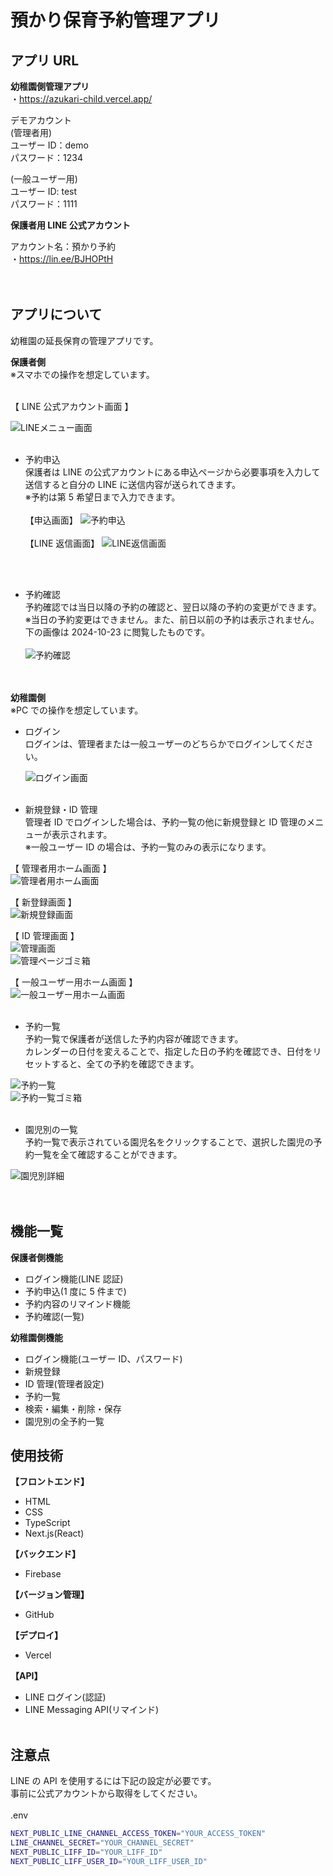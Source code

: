 # 預かり保育予約管理アプリ

## アプリ URL

**幼稚園側管理アプリ**  
・https://azukari-child.vercel.app/

デモアカウント  
(管理者用)  
ユーザー ID：demo  
パスワード：1234

(一般ユーザー用)  
ユーザー ID: test  
パスワード：1111
<br>

**保護者用 LINE 公式アカウント**

アカウント名：預かり予約  
・https://lin.ee/BJHOPtH  
<br>
<br>

## アプリについて

幼稚園の延長保育の管理アプリです。

**保護者側**  
※スマホでの操作を想定しています。
<br>
<br>

【 LINE 公式アカウント画面 】

![LINEメニュー画面](https://github.com/user-attachments/assets/5279bcbe-2abc-4164-b811-f445586e53c2)
<br>
<br>

- 予約申込  
   保護者は LINE の公式アカウントにある申込ページから必要事項を入力して送信すると自分の LINE に送信内容が送られてきます。  
   ※予約は第 5 希望日まで入力できます。
  <br>
  <br>
  【申込画面】
  ![予約申込](https://github.com/user-attachments/assets/fe134644-fd6a-45fb-b28f-5b4164a3b562)
  <br>
  <br>
  【LINE 返信画面】
  ![LINE返信画面](https://github.com/user-attachments/assets/032f20cc-3475-4c1a-b0c5-530a4703145b)

  <br>
  <br>

- 予約確認  
   予約確認では当日以降の予約の確認と、翌日以降の予約の変更ができます。  
   ※当日の予約変更はできません。また、前日以前の予約は表示されません。  
   下の画像は 2024-10-23 に閲覧したものです。
  <br>
  <br>
  ![予約確認](https://github.com/user-attachments/assets/e0bffce2-c1b1-4cc2-83ff-1480ab1da933)
  <br>
  <br>
  <br>

**幼稚園側**  
※PC での操作を想定しています。

- ログイン  
   ログインは、管理者または一般ユーザーのどちらかでログインしてください。
  <br>

  ![ログイン画面](https://github.com/user-attachments/assets/eb3c3472-1c64-4d18-92a4-16a58031a460)
  <br>
  <br>

- 新規登録・ID 管理  
   管理者 ID でログインした場合は、予約一覧の他に新規登録と ID 管理のメニューが表示されます。  
   ※一般ユーザー ID の場合は、予約一覧のみの表示になります。
  <br>

【 管理者用ホーム画面 】  
![管理者用ホーム画面](https://github.com/user-attachments/assets/f8433360-9afe-48e3-b6fe-034fb1566b06)
<br>

【 新登録画面 】  
![新規登録画面](https://github.com/user-attachments/assets/8a2f851f-b352-4124-b128-c05089d4cacd)
<br>

【 ID 管理画面 】  
![管理画面](https://github.com/user-attachments/assets/d42ef8c2-95eb-4293-a93a-250e13e458bd)
<br>
![管理ページゴミ箱](https://github.com/user-attachments/assets/fb1f3273-2c82-433e-a083-ec9a8dfe9694)
<br>

【 一般ユーザー用ホーム画面 】  
![一般ユーザー用ホーム画面](https://github.com/user-attachments/assets/570dba0b-2219-4954-b68d-6512d8748c34)
<br>
<br>

- 予約一覧  
   予約一覧で保護者が送信した予約内容が確認できます。  
   カレンダーの日付を変えることで、指定した日の予約を確認でき、日付をリセットすると、全ての予約を確認できます。
  <br>

![予約一覧](https://github.com/user-attachments/assets/dad443c3-5ada-473f-9924-f8a35b2a57af)
<br>
![予約一覧ゴミ箱](https://github.com/user-attachments/assets/41968d5d-1f44-4899-9e8d-95de2d55aca9)
<br>
<br>

- 園児別の一覧  
   予約一覧で表示されている園児名をクリックすることで、選択した園児の予約一覧を全て確認することができます。
  <br>

![園児別詳細](https://github.com/user-attachments/assets/6d07d8cd-85e1-4387-b61a-d86f2e81329a)
<br>  
<br>

## 機能一覧

**保護者側機能**

- ログイン機能(LINE 認証)
- 予約申込(1 度に 5 件まで)
- 予約内容のリマインド機能
- 予約確認(一覧)

**幼稚園側機能**

- ログイン機能(ユーザー ID、パスワード)
- 新規登録
- ID 管理(管理者設定)
- 予約一覧
- 検索・編集・削除・保存
- 園児別の全予約一覧

## 使用技術

**【フロントエンド】**

- HTML
- CSS
- TypeScript
- Next.js(React)

**【バックエンド】**

- Firebase

**【バージョン管理】**

- GitHub

**【デプロイ】**

- Vercel

**【API】**

- LINE ログイン(認証)
- LINE Messaging API(リマインド)
  <br>
  <br>

## 注意点

LINE の API を使用するには下記の設定が必要です。  
事前に公式アカウントから取得をしてください。  
<br>
.env

```bash
NEXT_PUBLIC_LINE_CHANNEL_ACCESS_TOKEN="YOUR_ACCESS_TOKEN"
LINE_CHANNEL_SECRET="YOUR_CHANNEL_SECRET"
NEXT_PUBLIC_LIFF_ID="YOUR_LIFF_ID"
NEXT_PUBLIC_LIFF_USER_ID="YOUR_LIFF_USER_ID"
```
